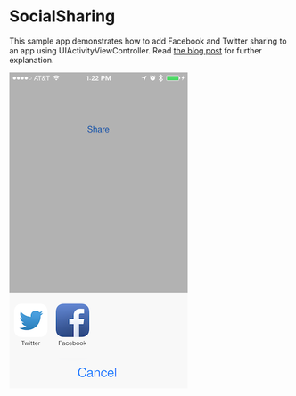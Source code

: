SocialSharing
=============

This sample app demonstrates how to add Facebook and Twitter sharing to an app using UIActivityViewController. Read [the blog post](http://roadfiresoftware.com/blog/) for further explanation.

![Screen Shot](screenshot.png)
